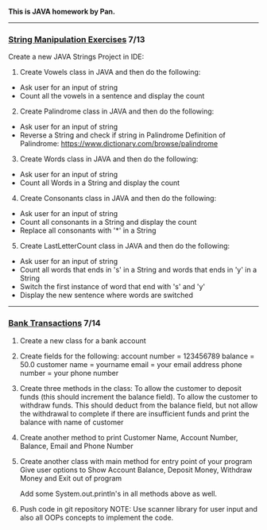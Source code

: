 **This is JAVA homework by Pan.**
***
### [String Manipulation Exercises](src/main/java/pers/pan/stringManipulation) 7/13

Create a new JAVA Strings Project in IDE:
1. Create Vowels class in JAVA and then do the following:
- Ask user for an input of string
- Count all the vowels in a sentence and display the count

2. Create Palindrome class in JAVA and then do the following:
- Ask user for an input of string
- Reverse a String and check if string in Palindrome
  Definition of Palindrome: https://www.dictionary.com/browse/palindrome

3. Create Words class in JAVA and then do the following:
- Ask user for an input of string
- Count all Words in a String and display the count

4. Create Consonants class in JAVA and then do the following:
- Ask user for an input of string
- Count all consonants in a String and display the count
- Replace all consonants with '*' in a String

5. Create LastLetterCount class in JAVA and then do the following:
- Ask user for an input of string
- Count all words that ends in 's' in a String and words that ends in 'y' in a String
- Switch the first instance of word that end with 's' and 'y'
- Display the new sentence where words are switched
***


### [Bank Transactions](src/main/java/pers/pan/bankTransactions) 7/14
1. Create a new class for a bank account
2. Create fields for the following:
   account number = 123456789
   balance = 50.0
   customer name = yourname
   email = your email address
   phone number = your phone number
3. Create three methods in the class:
   To allow the customer to deposit funds (this should increment the balance field).
   To allow the customer to withdraw funds. This should deduct
   from the balance field, but not allow the withdrawal to complete if
   there are insufficient
   funds and print the balance with name of customer
4. Create another method to print Customer Name, Account Number, Balance, Email and Phone Number
5. Create another class with main method for entry point of your program
   Give user options to Show Account Balance, Deposit Money, Withdraw Money and Exit out of program

   Add some System.out.println's in all methods above as well.
6. Push code in git repository
NOTE: Use scanner library for user input and also all OOPs concepts to implement the code.